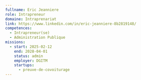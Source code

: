 ```yaml
---
fullname: Eric Jeanniere
role: Intrapreneur
domaine: Intraprenariat
link: https://www.linkedin.com/in/eric-jeanniere-8b2819148/
competences:
  - Intrapreneur(se)
  - Administration Publique
missions:
  - start: 2025-02-12
    end: 2028-04-01
    status: admin
    employer: DGITM
    startups:
      - preuve-de-covoiturage
---
```

